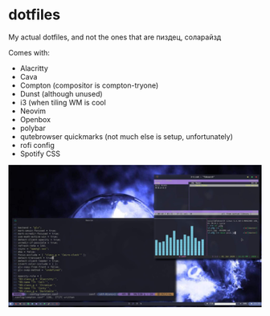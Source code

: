 # dotfiles
My actual dotfiles, and not the ones that are пиздец, соларайзд

Comes with:

- Alacritty
- Cava
- Compton (compositor is compton-tryone)
- Dunst (although unused)
- i3 (when tiling WM is cool
- Neovim
- Openbox
- polybar
- qutebrowser quickmarks (not much else is setup, unfortunately)
- rofi config
- Spotify CSS

![](pic2.jpg)
